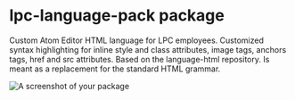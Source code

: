# lpc-language-pack package

Custom Atom Editor HTML language for LPC employees. Customized syntax highlighting for inline style and class attributes, image tags, anchors tags, href and src attributes. Based on the language-html repository. Is meant as a replacement for the standard HTML grammar.

![A screenshot of your package](https://f.cloud.github.com/assets/69169/2290250/c35d867a-a017-11e3-86be-cd7c5bf3ff9b.gif)
